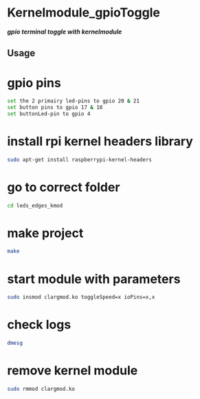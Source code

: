 # Kernelmodule_gpioToggle

***gpio terminal toggle with kernelmodule***

## Usage
# gpio pins
 ```bash
set the 2 primairy led-pins to gpio 20 & 21
set button pins to gpio 17 & 18
set buttonLed-pin to gpio 4
```

# install rpi kernel headers library
```bash
sudo apt-get install raspberrypi-kernel-headers
 ```
 # go to correct folder
 ```bash
cd leds_edges_kmod
```
# make project
 ```bash
make
```
# start module with parameters
 ```bash
sudo insmod clargmod.ko toggleSpeed=x ioPins=x,x 
```
# check logs
 ```bash
dmesg
```
# remove kernel module
 ```bash
sudo rmmod clargmod.ko
```
